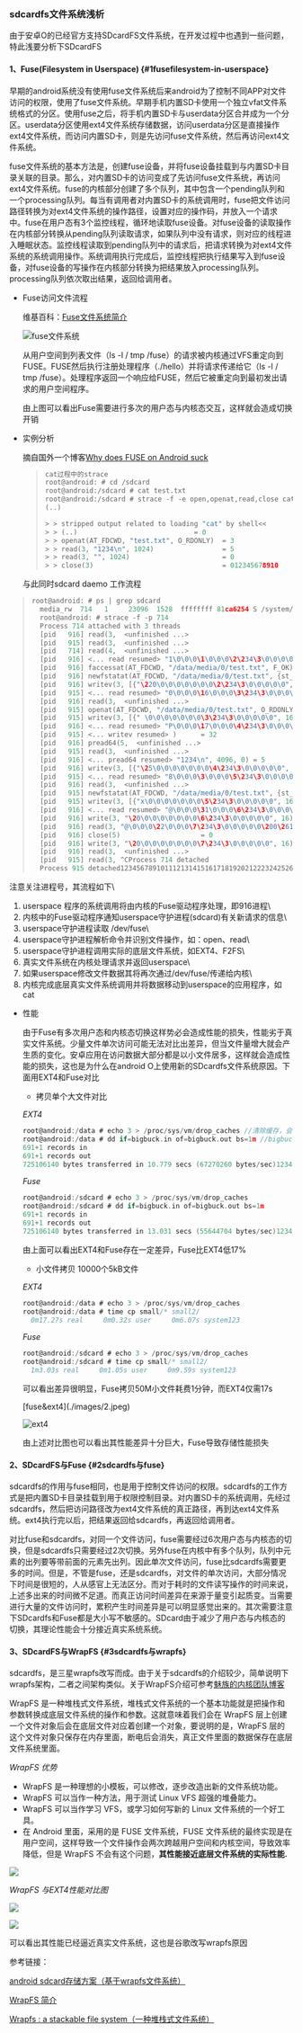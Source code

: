 ### sdcardfs文件系统浅析

由于安卓O的已经官方支持SDcardFS文件系统，在开发过程中也遇到一些问题，特此浅要分析下SDcardFS

#### 1、Fuse(Filesystem in Userspace) {#1fusefilesystem-in-userspace}

早期的android系统没有使用fuse文件系统后来android为了控制不同APP对文件访问的权限，使用了fuse文件系统。早期手机内置SD卡使用一个独立vfat文件系统格式的分区。使用fuse之后，将手机内置SD卡与userdata分区合并成为一个分区。userdata分区使用ext4文件系统存储数据，访问userdata分区是直接操作ext4文件系统，而访问内置SD卡，则是先访问fuse文件系统，然后再访问ext4文件系统。

fuse文件系统的基本方法是，创建fuse设备，并将fuse设备挂载到与内置SD卡目录关联的目录。那么，对内置SD卡的访问变成了先访问fuse文件系统，再访问ext4文件系统。fuse的内核部分创建了多个队列，其中包含一个pending队列和一个processing队列。每当有调用者对内置SD卡的系统调用时，fuse把文件访问路径转换为对ext4文件系统的操作路径，设置对应的操作码，并放入一个请求中。fuse在用户态有3个监控线程，循环地读取fuse设备。对fuse设备的读取操作在内核部分转换从pending队列读取请求，如果队列中没有请求，则对应的线程进入睡眠状态。监控线程读取到pending队列中的请求后，把请求转换为对ext4文件系统的系统调用操作。系统调用执行完成后，监控线程把执行结果写入到fuse设备，对fuse设备的写操作在内核部分转换为把结果放入processing队列。processing队列依次取出结果，返回给调用者。

- Fuse访问文件流程

  维基百科：[Fuse文件系统简介](https://en.wikipedia.org/wiki/Filesystem_in_Userspace)

  ![fuse文件系统](./images/fuse.png)

  从用户空间到列表文件（ls -l / tmp /fuse）的请求被内核通过VFS重定向到FUSE。FUSE然后执行注册处理程序（./hello）并将请求传递给它（ls -l / tmp /fuse）。处理程序返回一个响应给FUSE，然后它被重定向到最初发出请求的用户空间程序。

  由上图可以看出Fuse需要进行多次的用户态与内核态交互，这样就会造成切换开销

- 实例分析

  摘自国外一个博客[Why does FUSE on Android suck](http://fixbugfix.blogspot.com/2015/11/why-does-fuse-on-android-suck.html)

  > ```c
  > cat过程中的strace
  > root@android: # cd /sdcard
  > root@android:/sdcard # cat test.txt
  > root@android:/sdcard # strace -f -e open,openat,read,close cat test.txt
  > (..)
  > 
  > > > stripped output related to loading "cat" by shell<<
  > > > (..)                             = 0
  > > > openat(AT_FDCWD, "test.txt", O_RDONLY)  = 3
  > > > read(3, "1234\n", 1024)                 = 5
  > > > read(3, "", 1024)                       = 0
  > > > close(3)                                = 012345678910
  > ```
  >

  与此同时sdcard daemo 工作流程


> ```c
> root@android: # ps | grep sdcard
>   media_rw  714   1     23096  1528  ffffffff 81ca6254 S /system/bin/sdcard
>   root@android: # strace -f -p 714 
>   Process 714 attached with 3 threads
>   [pid   916] read(3,  <unfinished ...>
>   [pid   915] read(3,  <unfinished ...>
>   [pid   714] read(4,  <unfinished ...>
>   [pid   916] <... read resumed> "1\0\0\0\1\0\0\0\2\234\3\0\0\0\0\0\200\200@\200\177\0\0\0\0\0\0\0\0\0\0\0"..., 262224) = 49
>   [pid   916] faccessat(AT_FDCWD, "/data/media/0/test.txt", F_OK) = 0
>   [pid   916] newfstatat(AT_FDCWD, "/data/media/0/test.txt", {st_mode=S_IFREG|0664, st_size=5, ...}, AT_SYMLINK_NOFOLLOW) = 0
>   [pid   916] writev(3, [{"\220\0\0\0\0\0\0\0\2\234\3\0\0\0\0\0", 16}, {"\200\261\317\200\177\0\0\0\223(\0\0\0\0\0\0\n\0\0\0\0\0\0\0\n\0\0\0\0\0\0\0"..., 128}], 2) = 144
>   [pid   915] <... read resumed> "0\0\0\0\16\0\0\0\3\234\3\0\0\0\0\0\200\261\317\200\177\0\0\0\0\0\0\0\0\0\0\0"..., 262224) = 48
>   [pid   916] read(3,  <unfinished ...>
>   [pid   915] openat(AT_FDCWD, "/data/media/0/test.txt", O_RDONLY|O_LARGEFILE) = 5
>   [pid   915] writev(3, [{" \0\0\0\0\0\0\0\3\234\3\0\0\0\0\0", 16}, {"\260p\300\200\177\0\0\0\0\0\0\0\0\0\0\0", 16}], 2 <unfinished ...>
>   [pid   916] <... read resumed> "P\0\0\0\17\0\0\0\4\234\3\0\0\0\0\0\200\261\317\200\177\0\0\0\0\0\0\0\0\0\0\0"..., 262224) = 80
>   [pid   915] <... writev resumed> )      = 32
>   [pid   916] pread64(5,  <unfinished ...>
>   [pid   915] read(3,  <unfinished ...>
>   [pid   916] <... pread64 resumed> "1234\n", 4096, 0) = 5
>   [pid   916] writev(3, [{"\25\0\0\0\0\0\0\0\4\234\3\0\0\0\0\0", 16}, {"1234\n", 5}], 2) = 21
>   [pid   915] <... read resumed> "8\0\0\0\3\0\0\0\5\234\3\0\0\0\0\0\200\261\317\200\177\0\0\0\0\0\0\0\0\0\0\0"..., 262224) = 56
>   [pid   916] read(3,  <unfinished ...>
>   [pid   915] newfstatat(AT_FDCWD, "/data/media/0/test.txt", {st_mode=S_IFREG|0664, st_size=5, ...}, AT_SYMLINK_NOFOLLOW) = 0
>   [pid   915] writev(3, [{"x\0\0\0\0\0\0\0\5\234\3\0\0\0\0\0", 16}, {"\n\0\0\0\0\0\0\0\0\0\0\0\0\0\0\0\224(\0\0\0\0\0\0\5\0\0\0\0\0\0\0"..., 104}], 2) = 120
>   [pid   916] <... read resumed> "@\0\0\0\31\0\0\0\6\234\3\0\0\0\0\0\200\261\317\200\177\0\0\0\0\0\0\0\0\0\0\0"..., 262224) = 64
>   [pid   916] write(3, "\20\0\0\0\0\0\0\0\6\234\3\0\0\0\0\0", 16) = 16
>   [pid   916] read(3, "@\0\0\0\22\0\0\0\7\234\3\0\0\0\0\0\200\261\317\200\177\0\0\0\0\0\0\0\0\0\0\0"..., 262224) = 64
>   [pid   916] close(5)                    = 0
>   [pid   916] write(3, "\20\0\0\0\0\0\0\0\7\234\3\0\0\0\0\0", 16) = 16
>   [pid   916] read(3,  <unfinished ...>
>   [pid   915] read(3, ^CProcess 714 detached
>   Process 915 detached123456789101112131415161718192021222324252627282930313233
> ```
>

注意关注进程号，其流程如下\
1. userspace 程序的系统调用将由内核的Fuse驱动程序处理，即916进程\
2. 内核中的Fuse驱动程序通知userspace守护进程(sdcard)有关新请求的信息\
3. userspace守护进程读取 /dev/fuse\
4. userspace守护进程解析命令并识别文件操作，如：open、read\
5. userspace守护进程调用实际的底层文件系统，如EXT4、F2FS\
6. 真实文件系统在内核处理请求并返回userspace\
7. 如果userspace修改文件数据其将再次通过/dev/fuse/传递给内核\
8. 内核完成底层真实文件系统调用并将数据移动到userspace的应用程序，如cat

- 性能

  由于Fuse有多次用户态和内核态切换这样势必会造成性能的损失，性能劣于真实文件系统。少量文件单次访问可能无法对比出差异，但当文件量增大就会产生质的变化。安卓应用在访问数据大部分都是以小文件居多，这样就会造成性能的损失，这也是为什么在android
  O上使用新的SDcardfs文件系统原因。下面用EXT4和Fuse对比

  -   拷贝单个大文件对比

  *EXT4*

  ```c
  root@android:/data # echo 3 > /proc/sys/vm/drop_caches //清除缓存，会释放pagecache、dentries、inodes缓存，这样就会直接反应真实文件系统性能
  root@android:/data # dd if=bigbuck.in of=bigbuck.out bs=1m //bigbuck.in为data中存放的文件，同样也可以选择较大文件做对比测试                      
  691+1 records in
  691+1 records out
  725106140 bytes transferred in 10.779 secs (67270260 bytes/sec)12345
  ```

   *Fuse*

  ```c
  root@android:/sdcard # echo 3 > /proc/sys/vm/drop_caches                      
  root@android:/sdcard # dd if=bigbuck.in of=bigbuck.out bs=1m                  
  691+1 records in
  691+1 records out
  725106140 bytes transferred in 13.031 secs (55644704 bytes/sec)12345
  ```

  由上面可以看出EXT4和Fuse存在一定差异，Fuse比EXT4低17%

  -   小文件拷贝 10000个5kB文件

  *EXT4*

  ```c
  root@android:/data # echo 3 > /proc/sys/vm/drop_caches
  root@android:/data # time cp small/* small2/                                  
    0m17.27s real     0m0.32s user     0m6.07s system123
  ```

   *Fuse*

  ```c
  root@android:/sdcard # echo 3 > /proc/sys/vm/drop_caches                      
  root@android:/sdcard # time cp small/* small2/                                
    1m3.03s real     0m1.05s user     0m9.59s system123
  ```

  可以看出差异很明显，Fuse拷贝50M小文件耗费1分钟，而EXT4仅需17s

  <div align="left">
  [fuse&ext4](./images/2.jpeg)
  </div>

  ![ext4](./images/3.jpeg)

  

  由上述对比图也可以看出其性能差异十分巨大，Fuse导致存储性能损失

#### 2、SDcardFS与Fuse {#2sdcardfs与fuse}

sdcardfs的作用与fuse相同，也是用于控制文件访问的权限。sdcardfs的工作方式是把内置SD卡目录挂载到用于权限控制目录。对内置SD卡的系统调用，先经过sdcardfs，然后把访问路径改为ext4文件系统的真正路径，再到达ext4文件系统。ext4执行完以后，把结果返回给sdcardfs，再返回给调用者。

对比fuse和sdcardfs，对同一个文件访问，fuse需要经过6次用户态与内核态的切换，但是sdcardfs只需要经过2次切换。另外fuse在内核中有多个队列，队列中元素的出列要等带前面的元素先出列。因此单次文件访问，fuse比sdcardfs需要更多的时间。但是，不管是fuse，还是sdcardfs，对文件的单次访问，大部分情况下时间是很短的，人从感官上无法区分。而对于耗时的文件读写操作的时间来说，上述多出来的时间微不足道。而真正访问时间差异在来源于量变引起质变。当需要进行大量的文件访问时，累积产生时间差异是可以明显感觉出来的。其次需要注意下SDcardfs和Fuse都是大小写不敏感的。SDcard由于减少了用户态与内核态的切换，其理论性能会十分接近真实系统系统。

#### 3、SDcardFS与WrapFS {#3sdcardfs与wrapfs}

sdcardfs，是三星wrapfs改写而成。由于关于sdcardfs的介绍较少，简单说明下wrapfs架构，二者之间架构类似。关于WrapFS介绍可参考[魅族的内核团队博客](http://kernel.meizu.com/intro-wrapfs.html)

WrapFS
是一种堆栈式文件系统，堆栈式文件系统的一个基本功能就是把操作和参数转换成底层文件系统的操作和参数。这就意味着我们会在
WrapFS
层上创建一个文件对象后会在底层文件对应着创建一个对象，要说明的是，WrapFS
层的这个文件对象只保存在内存里面，断电后会消失，真正文件里面的数据保存在底层文件系统里面。

*WrapFS 优势*

-   WrapFS 是一种理想的小模板，可以修改，逐步改造出新的文件系统功能。
-   WrapFS 可以当作一种方法，用于测试 Linux VFS 超强的堆叠能力。
-   WrapFS 可以当作学习 VFS，或学习如何写新的 Linux
    文件系统的一个好工具。
-   在 Android 里面，采用的是 FUSE 文件系统，FUSE
    文件系统的最终实现是在用户空间，这样导致一个文件操作会两次跨越用户空间和内核空间，导致效率降低，但是
    WrapFS 不会有这个问题，**其性能接近底层文件系统的实际性能.**

![](./images/4.gif)

*WrapFS 与EXT4性能对比图*

![](./images/5.gif)

![](./images/6.png)

可以看出其性能已经逼近真实文件系统，这也是谷歌改写wrapfs原因

参考链接：

[android
sdcard存储方案（基于wrapfs文件系统）](https://www.2cto.com/kf/201412/363638.html)

[WrapFS 简介](http://kernel.meizu.com/intro-wrapfs.html)

[Wrapfs : a stackable file
system（一种堆栈式文件系统）](https://blog.csdn.net/Fybon/article/details/22789295)